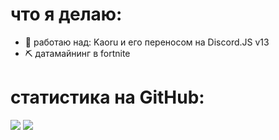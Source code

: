 <!---
это репозиторий `README.md` который отвечает за главную страницу моего профиля
-->
# что я делаю:

- 🔭 работаю над: Kaoru и его переносом на Discord.JS v13
- ⛏️ датамайнинг в fortnite

# статистика на GitHub:
<p align="left">
	<tr>
		<td align="left" style="padding=0;width=50%;">
			<img src="https://github-readme-stats.vercel.app/api/?username=SpongerXD&title_color=c098ff&text_color=a5e8ff&show_icons=true&bg_color=00000000&hide_border=true&icon_color=c098ff&hide_title=true&count_private=true&include_all_commits=true&enable_animations=true" />
		</td>
	</tr>
	<tr>
		<td align="right" style="padding=0;width=50%;">
			<img src="https://github-readme-stats.vercel.app/api/wakatime?username=sponger" />
		</td>
	</tr>
</p>
